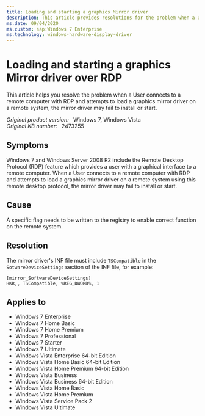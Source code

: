 ```yaml
---
title: Loading and starting a graphics Mirror driver
description: This article provides resolutions for the problem when a User connects to a remote computer with RDP and attempts to load a graphics mirror driver on a remote system, the mirror driver may fail to install or start.
ms.date: 09/04/2020
ms.custom: sap:Windows 7 Enterprise
ms.technology: windows-hardware-display-driver
---
```

# Loading and starting a graphics Mirror driver over RDP

This article helps you resolve the problem when a User connects to a remote computer with RDP and attempts to load a graphics mirror driver on a remote system, the mirror driver may fail to install or start.

_Original product version:_ &nbsp; Windows 7, Windows Vista  
_Original KB number:_ &nbsp; 2473255

## Symptoms

Windows 7 and Windows Server 2008 R2 include the Remote Desktop Protocol (RDP) feature which provides a user with a graphical interface to a remote computer. When a User connects to a remote computer with RDP and attempts to load a graphics mirror driver on a remote system using this remote desktop protocol, the mirror driver may fail to install or start.

## Cause

A specific flag needs to be written to the registry to enable correct function on the remote system.

## Resolution

The mirror driver's INF file must include `TSCompatible` in the `SotwareDeviceSettings` section of the INF file, for example:

```console
[mirror_SoftwareDeviceSettings]  
HKR,, TSCompatible, %REG_DWORD%, 1
```

## Applies to

- Windows 7 Enterprise
- Windows 7 Home Basic
- Windows 7 Home Premium
- Windows 7 Professional
- Windows 7 Starter
- Windows 7 Ultimate
- Windows Vista Enterprise 64-bit Edition
- Windows Vista Home Basic 64-bit Edition
- Windows Vista Home Premium 64-bit Edition
- Windows Vista Business
- Windows Vista Business 64-bit Edition
- Windows Vista Home Basic
- Windows Vista Home Premium
- Windows Vista Service Pack 2
- Windows Vista Ultimate
